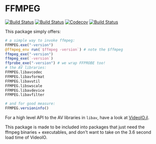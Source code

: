 # FFMPEG

[![Build Status](https://travis-ci.com/JuliaIO/FFMPEG.jl.svg?branch=master)](https://travis-ci.com/JuliaIO/FFMPEG.jl)
[![Build Status](https://ci.appveyor.com/api/projects/status/github/JuliaIO/FFMPEG.jl?svg=true)](https://ci.appveyor.com/project/JuliaIO/FFMPEG-jl)
[![Codecov](https://codecov.io/gh/JuliaIO/FFMPEG.jl/branch/master/graph/badge.svg)](https://codecov.io/gh/JuliaIO/FFMPEG.jl)
[![Build Status](https://api.cirrus-ci.com/github/JuliaIO/FFMPEG.jl.svg)](https://cirrus-ci.com/github/JuliaIO/FFMPEG.jl)

This package simply offers:

```julia
# a simple way to invoke ffmpeg:
FFMPEG.exe("-version")
@ffmpeg_env run(`$ffmpeg -version`) # note the $ffmpeg
ffmpeg_exe("-version")
ffmpeg_exe(`-version`)
ffprobe_exe("-version") # we wrap FFPROBE too!
# the AV libraries:
FFMPEG.libavcodec
FFMPEG.libavformat
FFMPEG.libavutil
FFMPEG.libswscale
FFMPEG.libavdevice
FFMPEG.libavfilter

# and for good measure:
FFMPEG.versioninfo()
```

For a high level API to the AV libraries in `libav`, have a look at [VideoIO.jl](https://github.com/JuliaIO/VideoIO.jl/).

This package is made to be included into packages that just need the ffmpeg binaries + executables, and don't want to take on the 3.6 second load time of VideoIO.

